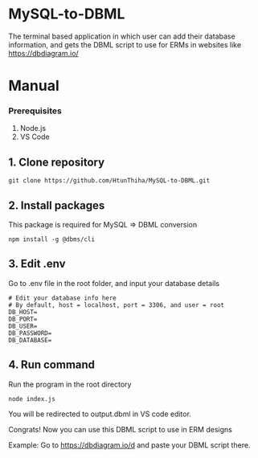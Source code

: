# MySQL-to-DBML
The terminal based application in which user can add their database information, and gets the DBML script to use for ERMs in websites like https://dbdiagram.io/

# Manual

### Prerequisites
1. Node.js
2. VS Code


## 1. Clone repository
```
git clone https://github.com/HtunThiha/MySQL-to-DBML.git
```

## 2. Install packages
This package is required for MySQL => DBML conversion
```
npm install -g @dbms/cli
```

## 3. Edit .env
Go to .env file in the root folder, and input your database details
```
# Edit your database info here
# By default, host = localhost, port = 3306, and user = root
DB_HOST=
DB_PORT=
DB_USER=
DB_PASSWORD=
DB_DATABASE=
```

## 4. Run command
Run the program in the root directory
```
node index.js
```
You will be redirected to output.dbml in VS code editor.

Congrats! Now you can use this DBML script to use in ERM designs

Example: Go to https://dbdiagram.io/d and paste your DBML script there.
